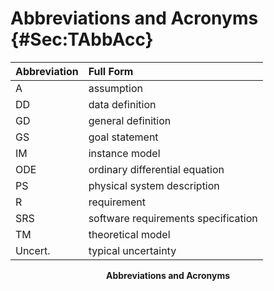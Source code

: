 # Abbreviations and Acronyms {#Sec:TAbbAcc}

<div id="Table:TAbbAcc"></div>

|Abbreviation|Full Form                          |
|:-----------|:----------------------------------|
|A           |assumption                         |
|DD          |data definition                    |
|GD          |general definition                 |
|GS          |goal statement                     |
|IM          |instance model                     |
|ODE         |ordinary differential equation     |
|PS          |physical system description        |
|R           |requirement                        |
|SRS         |software requirements specification|
|TM          |theoretical model                  |
|Uncert.     |typical uncertainty                |

**<p align="center">Abbreviations and Acronyms</p>**
